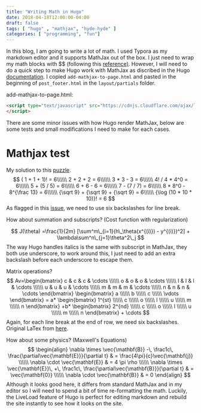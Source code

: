 ```yaml
---
title: "Writing Math in Hugo"
date: 2018-04-18T12:00:00-04:00
draft: false
tags: [ "hugo" , "mathjax", "hyde-hyde" ]
categories: [ "programming", "fun"]
---
```


In this blog, I am going to write a lot of math. I used Typora as my markdown editor and it supports MathJax out of the box. I just need to wrap my math blocks with $$ (following this [reference)](https://math.meta.stackexchange.com/questions/5020/mathjax-basic-tutorial-and-quick-reference). However, I will need to do a quick step to make Hugo work with MathJax as discribed in the Hugo [documentation](https://gohugo.io/content-management/formats/#mathjax-with-hugo). I copied `add-mathjax-to-page.html`  and pasted in the beginning of `post_footer.html` in the `layout/partials` folder.

add-mathjax-to-page.html:

```html
<script type="text/javascript" src="https://cdnjs.cloudflare.com/ajax/libs/mathjax/2.7.1/MathJax.js?config=TeX-AMS-MML_HTMLorMML">
</script>
```

There are some minor issues with how Hugo render MathJax, below are some tests and small modifications I need to make for each cases.

#  Mathjax test

My solution to this [puzzle](https://puzzling.stackexchange.com/questions/1963/6-the-magic-number).
$$
( 1 + 1 + 1)! = 6\\\\\\
2 + 2 + 2 = 6\\\\\\
3 * 3 - 3 = 6\\\\\\
4! / 4 * 4^0 = 6\\\\\\
5 + (5 / 5) = 6\\\\\\
6 + 6 - 6 = 6\\\\\\
7 - (7 / 7) = 6\\\\\\
8 * 8^0 - 8^{\frac 13} = 6\\\\\\
{\sqrt 9} + {\sqrt 9} + {\sqrt 9} = 6\\\\\\
{\log (10 * 10 * 10)}! = 6
$$
As flagged in this [issue](https://github.com/gcushen/hugo-academic/issues/291), we need to use six backslashes for line break.

How about summation and subscripts? (Cost function with regularization)


$$
J(\theta) =\frac{1}{2m}
[\sum^m\_{i=1}(h\_\theta(x^{(i)}) - 
y^{(i)})^2] + \lambda\sum^n\_{j=1}\theta^2\_j
$$
The way Hugo handles italics is the same with subscript in MathJax, they both use underscore, to work around this, I just need to add an extra backslash before each underscore to escape them.

Matrix operations?
$$
Av=\begin{bmatrix} 
c & c & c & \cdots \\\\\\
o & o & o & \cdots \\\\\\ 
l & l & l & \cdots \\\\\\ 
u & u & u & \cdots \\\\\\ 
m & m & m & \cdots \\\\\\ 
n & n & n & \cdots
\end{bmatrix} 
\begin{bmatrix} 
a  \\\\\\ 
b \\\\\\ 
c \\\\\\ 
\vdots
\end{bmatrix}
= a* \begin{bmatrix} 
1^{st}  \\\\\\ 
c \\\\\\ 
o \\\\\\ 
l \\\\\\ 
u \\\\\\ 
m \\\\\\ 
n 
\end{bmatrix}
+b*  \begin{bmatrix} 
2^{nd}  \\\\\\ 
c \\\\\\ 
o \\\\\\ 
l \\\\\\ 
u \\\\\\ 
m \\\\\\ 
n 
\end{bmatrix} + \cdots
$$
Again, for each line break at the end of row, we need six backslashes. Original LaTex from [here](https://blogs.ams.org/mathgradblog/2017/06/12/matrix-multiplication-human-way/).



How about some physics? (Maxwell's Equations)
$$
\begin{align}
\nabla \times \vec{\mathbf{B}} -\, \frac1c\, \frac{\partial\vec{\mathbf{E}}}{\partial t} & = \frac{4\pi}{c}\vec{\mathbf{j}} \\\\\\   \nabla \cdot \vec{\mathbf{E}} & = 4 \pi \rho \\\\\\
\nabla \times \vec{\mathbf{E}}\, +\, \frac1c\, \frac{\partial\vec{\mathbf{B}}}{\partial t} & = \vec{\mathbf{0}} \\\\\\
\nabla \cdot \vec{\mathbf{B}} & = 0
\end{align}
$$
Although it looks good here, it differs from standard MathJax and in my editor so I will need to spend a bit of time re-formatting the math. Luckily, the LiveLoad feature of Hugo is perfect for editing markdown and rebuild the site instantly to see how it looks on the site.

